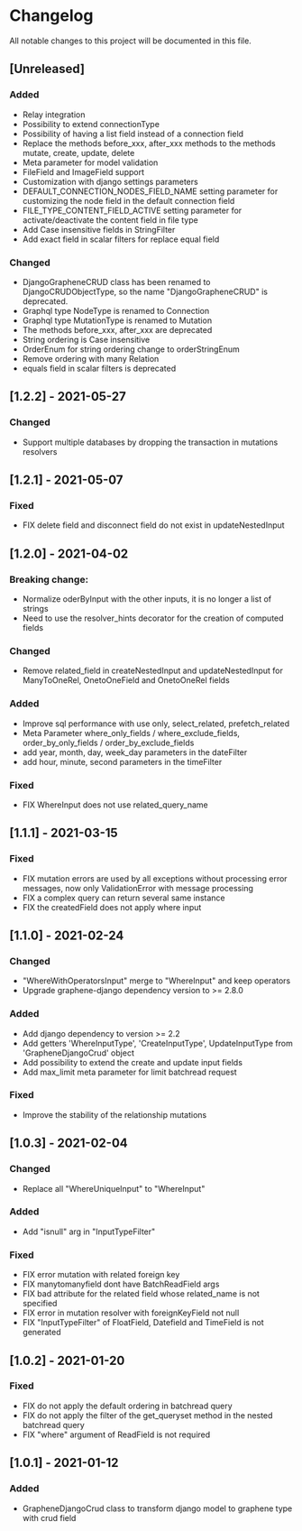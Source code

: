 # Changelog

All notable changes to this project will be documented in this file.

## \[Unreleased\]

### Added

- Relay integration
- Possibility to extend connectionType
- Possibility of having a list field instead of a connection field
- Replace the methods before_xxx, after_xxx methods to the methods mutate,
  create, update, delete
- Meta parameter for model validation
- FileField and ImageField support
- Customization with django settings parameters
- DEFAULT_CONNECTION_NODES_FIELD_NAME setting parameter for customizing the node
  field in the default connection field
- FILE_TYPE_CONTENT_FIELD_ACTIVE setting parameter for activate/deactivate the
  content field in file type
- Add Case insensitive fields in StringFilter
- Add exact field in scalar filters for replace equal field

### Changed

- DjangoGrapheneCRUD class has been renamed to DjangoCRUDObjectType, so the name
  "DjangoGrapheneCRUD" is deprecated.
- Graphql type <typeName>NodeType is renamed to <typeName>Connection
- Graphql type <typeName>MutationType is renamed to <typeName>Mutation
- The methods before_xxx, after_xxx are deprecated
- String ordering is Case insensitive
- OrderEnum for string ordering change to orderStringEnum
- Remove ordering with many Relation
- equals field in scalar filters is deprecated

## \[1.2.2\] - 2021-05-27

### Changed

- Support multiple databases by dropping the transaction in mutations resolvers

## \[1.2.1\] - 2021-05-07

### Fixed

- FIX delete field and disconnect field do not exist in updateNestedInput

## \[1.2.0\] - 2021-04-02

### Breaking change:

- Normalize oderByInput with the other inputs, it is no longer a list of strings
- Need to use the resolver_hints decorator for the creation of computed fields

### Changed

- Remove related_field in createNestedInput and updateNestedInput for
  ManyToOneRel, OnetoOneField and OnetoOneRel fields

### Added

- Improve sql performance with use only, select_related, prefetch_related
- Meta Parameter where_only_fields / where_exclude_fields, order_by_only_fields
  / order_by_exclude_fields
- add year, month, day, week_day parameters in the dateFilter
- add hour, minute, second parameters in the timeFilter

### Fixed

- FIX WhereInput does not use related_query_name

## \[1.1.1\] - 2021-03-15

### Fixed

- FIX mutation errors are used by all exceptions without processing error
  messages, now only ValidationError with message processing
- FIX a complex query can return several same instance
- FIX the createdField does not apply where input

## \[1.1.0\] - 2021-02-24

### Changed

- "WhereWithOperatorsInput" merge to "WhereInput" and keep operators
- Upgrade graphene-django dependency version to >= 2.8.0

### Added

- Add django dependency to version >= 2.2
- Add getters 'WhereInputType', 'CreateInputType', UpdateInputType from
  'GrapheneDjangoCrud' object
- Add possibility to extend the create and update input fields
- Add max_limit meta parameter for limit batchread request

### Fixed

- Improve the stability of the relationship mutations

## \[1.0.3\] - 2021-02-04

### Changed

- Replace all "WhereUniqueInput" to "WhereInput"

### Added

- Add "isnull" arg in "InputTypeFilter"

### Fixed

- FIX error mutation with related foreign key
- FIX manytomanyfield dont have BatchReadField args
- FIX bad attribute for the related field whose related_name is not specified
- FIX error in mutation resolver with foreignKeyField not null
- FIX "InputTypeFilter" of FloatField, Datefield and TimeField is not generated

## \[1.0.2\] - 2021-01-20

### Fixed

- FIX do not apply the default ordering in batchread query
- FIX do not apply the filter of the get_queryset method in the nested batchread
  query
- FIX "where" argument of ReadField is not required

## \[1.0.1\] - 2021-01-12

### Added

- GrapheneDjangoCrud class to transform django model to graphene type with crud
  field
